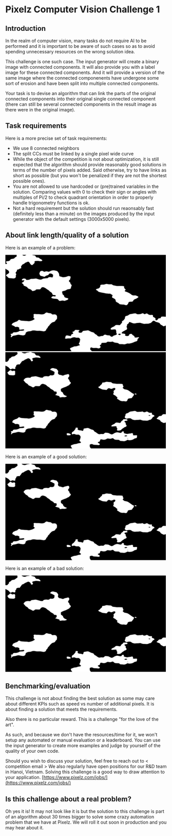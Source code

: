 # Pixelz Computer Vision Challenge 1


##  Introduction
In the realm of computer vision, many tasks do not require AI to be performed and it is important to be aware of such cases so as to avoid spending unnecessary resources on the wrong solution idea.


This challenge is one such case. The input generator will create a binary image with connected components. It will also provide you with a label image for these connected components. And it will provide a version of the same image where the connected componenents have undergone some sort of erosion and have been split into multiple connected components.


Your task is to devise an algorithm that can link the parts of the original connected components into their original single connected component (there can still be several connected components in the result image as there were in the original image).

## Task requirements
Here is a more precise set of task requirements:
- We use 8 connected neighbors
- The split CCs must be linked by a single pixel wide curve
- While the object of the competition is not about optimization, it is still expected that the algorithm should provide reasonably good solutions in terms of the number of pixels added. Said otherwise, try to have links as short as possible (but you won't be penalized if they are not the shortest possible ones).
- You are not allowed to use hardcoded or (pre)trained variables in the solution. Comparing values with 0 to check their sign or angles with multiples of Pi/2 to check quadrant orientation in order to properly handle trigonometry functions is ok.
- Not a hard requirement but the solution should run reaonsably fast (definitely less than a minute)
on the images produced by the input generator with the default settings (3000x5000 pixels).

## About link length/quality of a solution
Here is an example of a problem:

<img src="bin_mask.png" alt="original image" height="300" />  
<img src="bin_mask_split.png" alt="split image" height="300"/>

Here is an example of a good solution:

<img src="fixed_mask.png" alt="good solution image" height="300"/>  

Here is an example of a bad solution:

<img src="fixed_mask_bad.png" alt="bad solution image" height="300"/>  

## Benchmarking/evaluation
This challenge is not about finding the best solution as some may care about different KPIs such as speed vs number of additional pixels. It is about finding a solution that meets the requirements.

Also there is no particular reward. This is a challenge "for the love of the art".

As such, and because we don't have the resources/time for it, we won't setup any automated or manual evaluation or a leaderboard. You can use the input generator to create more examples and judge by yourself of the quality of your own code.

Should you wish to discuss your solution, feel free to reach out to < competition email >
We also regularly have open positions for our R&D team in Hanoi, Vietnam. Solving this challenge is a good way to draw attention to your application. [https://www.pixelz.com/jobs/](https://www.pixelz.com/jobs/)

## Is this challenge about a real problem?

Oh yes it is! It may not look like it is but the solution to this challenge is part of an algorithm about 30 times bigger to solve some crazy automation problem that we have at Pixelz. We will roll it out soon in production and you may hear about it.